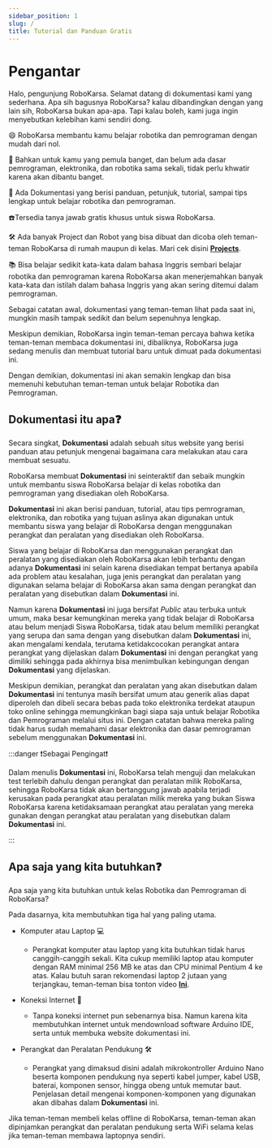 ```yaml
---
sidebar_position: 1
slug: /
title: Tutorial dan Panduan Gratis
---
```


# Pengantar

<head>
  <meta property="og:description" content="Tutorial dan Panduan Belajar Robotika dan Pemrograman Gratis" />
</head>

Halo, pengunjung RoboKarsa. Selamat datang di dokumentasi kami yang sederhana. Apa sih bagusnya RoboKarsa? kalau dibandingkan dengan yang lain sih, RoboKarsa bukan apa-apa. Tapi kalau boleh, kami juga ingin menyebutkan kelebihan kami sendiri dong.

😄 RoboKarsa membantu kamu belajar robotika dan pemrograman dengan mudah dari nol.

🤹 Bahkan untuk kamu yang pemula banget, dan belum ada dasar pemrograman, elektronika, dan robotika sama sekali, tidak perlu khwatir karena akan dibantu banget.

📒 Ada Dokumentasi yang berisi panduan, petunjuk, tutorial, sampai tips lengkap untuk belajar robotika dan pemrograman.

☎️Tersedia tanya jawab gratis khusus untuk siswa RoboKarsa.

🛠 Ada banyak Project dan Robot yang bisa dibuat dan dicoba oleh teman-teman RoboKarsa di rumah maupun di kelas. Mari cek disini **[Projects](/category/tutorial---projects)**.

📚 Bisa belajar sedikit kata-kata dalam bahasa Inggris sembari belajar robotika dan pemrograman karena RoboKarsa akan menerjemahkan banyak kata-kata dan istilah dalam bahasa Inggris yang akan sering ditemui dalam pemrograman.

Sebagai catatan awal, dokumentasi yang teman-teman lihat pada saat ini, mungkin masih tampak sedikit dan belum sepenuhnya lengkap.

Meskipun demikian, RoboKarsa ingin teman-teman percaya bahwa ketika teman-teman membaca dokumentasi ini, dibaliknya, RoboKarsa juga sedang menulis dan membuat tutorial baru untuk dimuat pada dokumentasi ini.

Dengan demikian, dokumentasi ini akan semakin lengkap dan bisa memenuhi kebutuhan teman-teman untuk belajar Robotika dan Pemrograman.

## Dokumentasi itu apa❓

Secara singkat, **Dokumentasi** adalah sebuah situs website yang berisi panduan atau petunjuk mengenai bagaimana cara melakukan atau cara membuat sesuatu.

RoboKarsa membuat **Dokumentasi** ini seinteraktif dan sebaik mungkin untuk membantu siswa RoboKarsa belajar di kelas robotika dan pemrograman yang disediakan oleh RoboKarsa.

**Dokumentasi** ini akan berisi panduan, tutorial, atau tips pemrograman, elektronika, dan robotika yang tujuan aslinya akan digunakan untuk membantu siswa yang belajar di RoboKarsa dengan menggunakan perangkat dan peralatan yang disediakan oleh RoboKarsa.

Siswa yang belajar di RoboKarsa dan menggunakan perangkat dan peralatan yang disediakan oleh RoboKarsa akan lebih terbantu dengan adanya **Dokumentasi** ini selain karena disediakan tempat bertanya apabila ada problem atau kesalahan, juga jenis perangkat dan peralatan yang digunakan selama belajar di RoboKarsa akan sama dengan perangkat dan peralatan yang disebutkan dalam **Dokumentasi** ini.

Namun karena **Dokumentasi** ini juga bersifat _Public_ atau terbuka untuk umum, maka besar kemungkinan mereka yang tidak belajar di RoboKarsa atau belum menjadi Siswa RoboKarsa, tidak atau belum memiliki perangkat yang serupa dan sama dengan yang disebutkan dalam **Dokumentasi** ini, akan mengalami kendala, terutama ketidakcocokan perangkat antara perangkat yang dijelaskan dalam **Dokumentasi** ini dengan perangkat yang dimiliki sehingga pada akhirnya bisa menimbulkan kebingungan dengan **Dokumentasi** yang dijelaskan.

Meskipun demikian, perangkat dan peralatan yang akan disebutkan dalam **Dokumentasi** ini tentunya masih bersifat umum atau generik alias dapat diperoleh dan dibeli secara bebas pada toko elektronika terdekat ataupun toko online sehingga memungkinkan bagi siapa saja untuk belajar Robotika dan Pemrograman melalui situs ini. Dengan catatan bahwa mereka paling tidak harus sudah memahami dasar elektronika dan dasar pemrograman sebelum menggunakan **Dokumentasi** ini.

<!-- :::tip Beli Dimana?

Bagi mereka yang ingin memiliki perangkat dan peralatan yang sama dengan yang digunakan oleh RoboKarsa dalam **Dokumentasi** ini, mereka bisa membelinya melalui bagian **[Beli Dimana](https://docusaurus.new)** sehingga mereka bisa memiliki perangkat dan peralatan yang sama dengan yang digunakan dan disebutkan dalam **Dokumentasi** ini

::: -->

:::danger ❗️Sebagai Pengingat❗️

Dalam menulis **Dokumentasi** ini, RoboKarsa telah menguji dan melakukan test terlebih dahulu dengan perangkat dan peralatan milik RoboKarsa, sehingga RoboKarsa tidak akan bertanggung jawab apabila terjadi kerusakan pada perangkat atau peralatan milik mereka yang bukan Siswa RoboKarsa karena ketidaksamaan perangkat atau peralatan yang mereka gunakan dengan perangkat atau peralatan yang disebutkan dalam **Dokumentasi** ini.

:::

## Apa saja yang kita butuhkan❓

Apa saja yang kita butuhkan untuk kelas Robotika dan Pemrograman di RoboKarsa?

Pada dasarnya, kita membutuhkan tiga hal yang paling utama.

- Komputer atau Laptop 💻

  - Perangkat komputer atau laptop yang kita butuhkan tidak harus canggih-canggih sekali. Kita cukup memiliki laptop atau komputer dengan RAM minimal 256 MB ke atas dan CPU minimal Pentium 4 ke atas. Kalau butuh saran rekomendasi laptop 2 jutaan yang terjangkau, teman-teman bisa tonton video <a target="_blank" rel="noopener noreferrer" href="https://www.youtube.com/watch?v=Jn2cb5GzFNc">**Ini**</a>.

- Koneksi Internet 📡
  - Tanpa koneksi internet pun sebenarnya bisa. Namun karena kita membutuhkan internet untuk mendownload software Arduino IDE, serta untuk membuka website dokumentasi ini.
- Perangkat dan Peralatan Pendukung 🛠

  - Perangkat yang dimaksud disini adalah mikrokontroller Arduino Nano beserta komponen pendukung nya seperti kabel jumper, kabel USB, baterai, komponen sensor, hingga obeng untuk memutar baut. Penjelasan detail mengenai komponen-komponen yang digunakan akan dibahas dalam **Dokumentasi** ini.

Jika teman-teman membeli kelas offline di RoboKarsa, teman-teman akan dipinjamkan perangkat dan peralatan pendukung serta WiFi selama kelas jika teman-teman membawa laptopnya sendiri.

<!-- ## Tur Singkat ✈️

RoboKarsa akan menjelaskan sedikit fitur-fitur yang ada pada Dokumentasi ini. Sehingga teman-teman bisa mengetahui bagaimana cara menggunakan dokumentasi ini dengan lancar. -->
